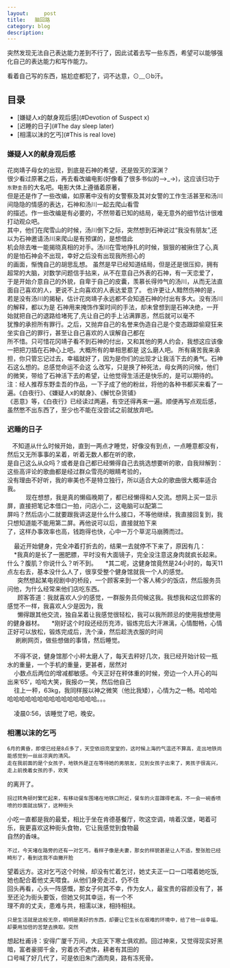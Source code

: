 ```yaml
---
layout:     post
title:   脑回路 
category: blog
description: 
---
```


突然发现无法自己表达能力差到不行了，因此试着去写一些东西，希望可以能够强化自己的表达能力和写作能力。    

看着自己写的东西，尴尬症都犯了，词不达意，⊙﹏⊙b汗。

## 目录
* [嫌疑人x的献身观后感](#Devotion of Suspect x)
* [迟睡的日子](#The day sleep later)
* [相濡以沫的乞丐](#This is real love)

### <a name="Devotion of Suspect X"></a> 嫌疑人X的献身观后感
花岗靖子母女的出现，到底是石神的希望，还是毁灭的深渊？    
    很少看过原著之后，再去看改编电影(好像看了很多书似的—>_->)，这应该归功于`东野圭吾`的大名吧。电影大体上遵循着原著，   
但是还是作了一些改编，如原著中没有的女警察及其对女警的工作生活甚至和汤川间隐隐的情感的表达，石神和汤川一起去爬山看雪    
的描述。作一些改编是有必要的，不然带着已知的结局，毫无意外的细节估计很难打动观众吧。    
    其中，他们在爬雪山的时候，汤川倒下之际，突然想到石神说过“我没有朋友”,还以为石神邀请汤川来爬山是有预谋的，是想借此    
机会除去唯一能揭晓真相的对手。汤川在雪地挣扎的时候，狠狠的被揪住了心,真的是怕石神会不出现，幸好之后没有出现我所担心的     
的画面，惭愧自己的胡思乱想。
    虽然是早已经知道结局，但是还是很压抑，拥有超常的大脑，对数学问题信手拈来，从不在意自己外表的石神，有一天恋爱了，    
于是开始介意自己的外貌，自卑于自己的皮囊，羡慕长得帅气的汤川，从而无法直面自己喜欢的人，更说不上向喜欢的人表达爱意了。
    也许更让人黯然伤神的是，若是没有汤川的揭秘，估计花岗靖子永远都不会知道石神的付出有多大。没有汤川的解释，都以为是
石神用来掩饰作案时间的手法，却未曾想到是石神决绝，一开始就把自己的退路给堵死了,先让自己的手上沾满罪恶，然后就可以毫不    
犹豫的承担所有罪行。之后，又抛弃自己的名誉来伪造自己是个变态跟踪偷窥狂来坐实自己的罪行，甚至让自己喜欢的人误解自己都在      
所不惜。只可惜花冈靖子看不到石神的付出，又和其他的男人约会，我想这应该像一把把刀插在石神心上吧。大概所有的单相思都是
这么磨人吧。
    所有痛苦我来承担，你只管忘记过去，幸福就好了，因为是你们的出现才让我活下去的勇气。石神石这么想的。总感觉命运不会这
么改写，只是换了种死法，母女两的问候，他们的微笑，带给了石神活下去的希望，让他觉得生活还是快乐的，是可以期待的。    
注：经人推荐东野圭吾的作品，一下子成了他的粉丝，将他的各种书都买来看了一遍。《白夜行》、《嫌疑人x的献身》、《解忧杂货铺》    
《恶意》等，《白夜行》已经读过两遍，有空还得再来一遍。顺便再写点观后感，虽然憋不出东西了，至少也不能在没尝试之前就放弃吧。


### <a name="The day sleep later"></a> 迟睡的日子 

    不知道从什么时候开始，直到一两点才睡觉，好像没有到点，一点睡意都没有，然后又无所事事的呆着，听着无数人都在听的歌，   
 是自己这么从众吗？或者是自己都已经懒得自己去挑选想要听的歌，自我辩解到：这些高评论的歌曲都是经过群众雪亮的眼睛考验的，   
 没有理由不好听，我的审美也不是特立独行，所以适合大众的歌曲很大概率适合我。    
        
    现在想想，我是真的懒癌晚期了，都已经懒得和人交流。想网上买一显示屏，直接把笔记本借口一拍，问店小二，这电脑可以配第二   
 屏吗？然后店小二就要跟我讲这是什么什么接口，不等他继续，我直接回复到，我只想知道能不能用第二屏。再他说可以后，直接就拍下来   
 了，这样办事效率也高，钱跑得也快，心中一万个草泥马崩腾而过。    
    
     最近开始健身，完全冲着打折去的，结果一去就停不下来了，原因有几：     
     *我真的是长了一圈肥膘，平时没有大面镜子，完全没注意这身肉就疯长起来。什么？腹肌？你说什么？听不到。
     *其二呢，这健身馆竟然是24小时的，每天11点左右去，基本没什么人了，很享受整个健身馆就我一个人的感觉。   
       突然想起某电视剧中的桥段，一个顾客来到一个客人稀少的饭店，然后服务员问他，为什么经常来他们店吃东西。     
       顾客答道：我就喜欢人少的感觉，一群服务员伺候这我。我想我和这位顾客的感觉不一样，我喜欢人少是因为，我    
       懒得跟其他交流，独自呆着让我感觉很轻松，我可以我所顾忌的使用我想使用的健身器材。
     *刚好这个时段还经历充沛，锻炼完后大汗淋漓，心情酣畅，心情正好可以放松，锻炼完成后，洗个澡，然后趁洗衣服的时间    
      刷刷网页，做些想做的事情，然后睡觉。     
          
     不得不说，健身馆那个小秤太磨人了，每天去秤好几次，我已经开始计较一瓶水的重量，一个手机的重量，更甚者，居然对    
     小数点后两位的增减都敏感。今天正好在秤体重的时候，旁边一个人开心的叫出来’65‘，哈哈大笑，我报の一笑，然后他自己     
     往上一秤，63kg，我同样报以神之微笑（他比我矮），心情为之一畅。哈哈哈哈哈哈哈哈哈哈哈哈哈哈哈哈哈哈。。。    
           
     凌晨0:56，该睡觉了吧，晚安。
     


### <a name="This is real love"></a> 相濡以沫的乞丐

    6月的黄昏，即使已经是8点多了，天空依旧亮堂堂的，这时候上海的气温还不算高，走出地铁尚能感觉到一丝丝凉爽的清风。      
    走在我前面的是个女孩子，地铁外是正在等待她的男朋友，见到女孩子出来了，男孩子很高兴，走上前挽着女孩的手，欢笑     
的离开了。

    拐过转角顿时繁忙起来，有移动餐车围堵在地铁口附近，餐车的火苗蹿得老高，不一会一碗香喷喷的炒面就出锅了，这种街头    
小吃一直都是我的最爱，相比于坐在肯德基餐厅，吹这空调，啃着汉堡，喝着可乐，我更喜欢这种街头食物，它让我感觉到食物最    
自然的香味。

    不过，今天堵在路旁的还有一对乞丐，看样子像是夫妻，那女的样貌甚是让人不适，整张脸已经畸形了，看到这我不由撇开脸    
望着远方。这对乞丐这个时候，却没有忙着乞讨，她丈夫正一口一口喂着她吃饭,她也配合着他丈夫喂食。从他们身旁走过，仍不住    
回头再看，心头一阵感慨，那女子何其不幸，作为女人，最宝贵的容颜没有了，甚至还沦为街头要饭，但她又何其幸运，有一个不    
理不弃的丈夫，患难与共，相濡以沫，相持相扶。

    只是生活就是这般无奈，明明是美好的东西，却要让它生长在艰难的环境中，给了他一丝幸福，却要用加倍的苦楚去换取。突然    
想起杜甫诗：安得广厦千万间，大庇天下寒士俱欢颜。回过神来，又觉得现实好黑暗，富者豪掷千金，穷着衣不遮体，耕者有其田的    
口号喊了好几代了，可是依旧朱门酒肉臭，路有冻死骨。